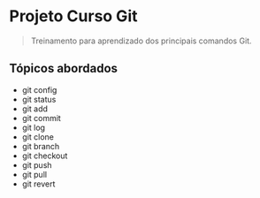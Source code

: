 # Projeto Curso Git
> Treinamento para aprendizado dos principais comandos Git.

## Tópicos abordados
* git config
* git status
* git add
* git commit
* git log
* git clone
* git branch
* git checkout
* git push
* git pull
* git revert
